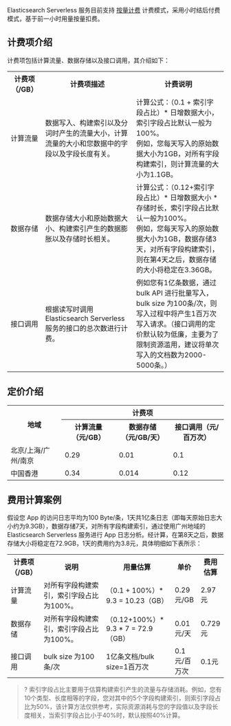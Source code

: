 Elasticsearch Serverless 服务目前支持 [按量计费](https://cloud.tencent.com/document/product/555/9617) 计费模式，采用小时结后付费模式，基于前一小时用量按量扣费。

## 计费项介绍
计费项包括计算流量、数据存储以及接口调用，其介绍如下：
<table>
<tr>
<th class="tg-llyw" colspan="2" width=15%>计费项（/GB）</th>
<th class="tg-llyw" colspan="2" width=40%>计费项描述</th>
<th class="tg-llyw" colspan="2" width=40%>计费说明</th>
</tr>
<tr>
<td class="tg-llyw" colspan="2" width=15%>计算流量</td>
<td class="tg-llyw" colspan="2" width=40%>数据写入、构建索引以及分词时产生的流量大小，计算流量的大小和您数据中的字段以及字段长度有关。</td>
<td class="tg-llyw" colspan="2" width=40%>计算公式：（0.1 + 索引字段占比）* 日增数据大小，索引字段占比默认一般为100%。<br>例如，您每天写入的原始数据大小为1GB，对所有字段构建索引，则计算流量的大小为1.1GB。</td>
</tr>
<tr>
<td class="tg-llyw" colspan="2" width=15%>数据存储</td>
<td class="tg-llyw" colspan="2" width=40%>数据存储大小和原始数据大小、构建索引产生的数据膨胀以及存储时长相关。</td>
<td class="tg-llyw" colspan="2" width=40%>计算公式：（0.12+索引字段占比）* 日增数据大小 * 存储时长，索引字段占比默认一般为100%。<br>例如，您每天写入的原始数据大小为1GB，数据存储3天，对所有字段构建索引，则在第4天之后，数据存储的大小将稳定在3.36GB。</td>
<tr>
<td class="tg-llyw" colspan="2" width=15%>接口调用</td>
<td class="tg-llyw" colspan="2" width=40%>根据读写时调用 Elasticsearch Serverless 服务的接口的总次数进行计费。</td>
<td class="tg-llyw" colspan="2" width=40%>例如您有1亿条数据，通过 bulk API 进行批量写入，bulk size 为100条/次，则写入过程中将产生1百万次写入请求。（接口调用的定价默认较为低廉，主要为了限制资源滥用，建议将单次写入的文档数为2000-5000条。）</td>
</tr>
</table>

## 定价介绍
<table>
<tr>
<th rowspan="2" width=25%>地域</th>
<th colspan=3>计费项</th>
</tr>
<tr>
<th class="tg-llyw" width=25%>计算流量（元/GB）</th>
<th class="tg-llyw"  width=25%>数据存储（元/GB/天）</th>
<th class="tg-llyw" width=25%>接口调用（元/百万次）</th>
</tr>
<tr>
<td width=25%>北京/上海/广州/南京</td>
<td width=25%>0.29</td>
<td width=25%>0.01</td>
<td width=25%>0.1</td>
</tr>
<tr>
<td width=25%>中国香港</td>
<td width=25%>0.34</td>
<td width=25%>0.014</td>
<td width=25%> 0.12</td>
</tr>
</table>

## 费用计算案例
假设您 App 的访问日志平均为100 Byte/条，1天共1亿条日志（即每天原始日志大小约为9.3GB），数据存储7天，对所有字段构建索引，通过使用广州地域的 Elasticsearch Serverless 服务进行 App 日志分析。经计算，在第8天之后，数据存储大小将稳定在72.9GB，1天的费用约为3.8元，具体明细如下表所示：
<table>
    <tr>
    <th class="tg-llyw" width=10%>计费项（/GB）</th>
    <th class="tg-llyw"  width=10%>说明</th>
    <th class="tg-llyw"  width=35%>用量估算</th>
    <th class="tg-llyw"  width=25%>单价</th>
    <th class="tg-llyw"  width=10%>费用估算</th>
    </tr>
    <tr>
    <td class="tg-llyw"  width=15%>计算流量</td>
    <td class="tg-llyw"  width=40%>对所有字段构建索引，索引字段占比为100%。</td>
    <td class="tg-llyw"  width=15%>（0.1 + 100%）* 9.3 = 10.23（GB）</td>
    <td class="tg-llyw"  width=15%>0.29元/GB</td>
    <td class="tg-llyw"  width=15%>2.97元</td>
    </tr>
    <tr>
    <td class="tg-llyw"  width=15%>数据存储</td>
    <td class="tg-llyw"  width=40%>对所有字段构建索引，索引字段占比为100%。</td>
    <td class="tg-llyw"  width=15%>（0.12+100%）* 9.3 * 7 = 72.9（GB）</td>
    <td class="tg-llyw"  width=15%>0.01元/天</td>
    <td class="tg-llyw"  width=15%>0.729元</td>
    </tr>
    <tr>
    <td class="tg-llyw"  width=15%>接口调用</td>
    <td class="tg-llyw"  width=40%>bulk size 为100条/次</td>
    <td class="tg-llyw"  width=15%>1亿条文档/bulk size=1百万次</td>
    <td class="tg-llyw"  width=15%>0.1元/百万次</td>
    <td class="tg-llyw"  width=15%>0.1元</td>
    </tr>
</table>

>? 索引字段占比主要用于估算构建索引产生的流量与存储消耗。例如，您有10个类型、长度相等的字段，您对其中的5个字段构建索引，则索引字段占比为50%，该计算方法仅供参考，实际资源消耗与您的字段值以及字段长度相关，当索引字段占比小于40%时，默认按照40%计算。



